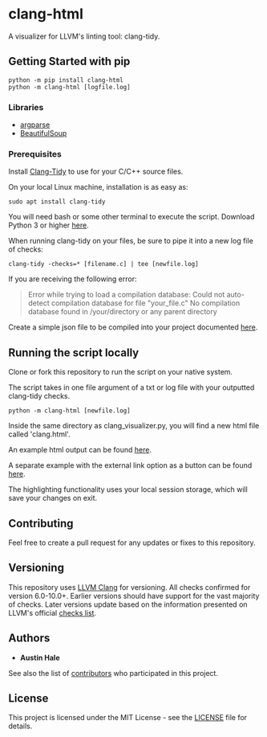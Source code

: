 # clang-html

A visualizer for LLVM's linting tool: clang-tidy.

## Getting Started with pip
```
python -m pip install clang-html
python -m clang-html [logfile.log]
```

### Libraries
- [argparse](https://pypi.org/project/argparse/)
- [BeautifulSoup](https://pypi.org/project/beautifulsoup4/)

### Prerequisites

Install [Clang-Tidy](http://clang.llvm.org/extra/clang-tidy/) to use for your C/C++ source files.

On your local Linux machine, installation is as easy as:

```
sudo apt install clang-tidy
```

You will need bash or some other terminal to execute the script. Download Python 3 or higher [here](https://www.python.org/downloads/).

When running clang-tidy on your files, be sure to pipe it into a new log file of checks:

```
clang-tidy -checks=* [filename.c] | tee [newfile.log]
```

If you are receiving the following error:

> Error while trying to load a compilation database:
> Could not auto-detect compilation database for file "your_file.c"
> No compilation database found in /your/directory or any parent directory

Create a simple json file to be compiled into your project documented [here](http://clang.llvm.org/docs/JSONCompilationDatabase.html).

## Running the script locally

Clone or fork this repository to run the script on your native system.

The script takes in one file argument of a txt or log file with your outputted clang-tidy checks.

```
python -m clang-html [newfile.log]
```

Inside the same directory as clang_visualizer.py, you will find a new html file called 'clang.html'.

An example html output can be found [here](https://austinbhale.com/Clang-Visualizer/examples/clang.html).

A separate example with the external link option as a button can be found [here](https://austinbhale.com/Clang-Visualizer/examples/clang_with_button.html).

The highlighting functionality uses your local session storage, which will save your changes on exit.

## Contributing

Feel free to create a pull request for any updates or fixes to this repository.

## Versioning

This repository uses [LLVM Clang](http://clang.llvm.org/extra/clang-tidy/index.html) for versioning. All checks confirmed for version 6.0-10.0+. Earlier versions should have support for the vast majority of checks. Later versions update based on the information presented on LLVM's official [checks list](http://clang.llvm.org/extra/clang-tidy/checks/list.html).

## Authors

- **Austin Hale**

See also the list of [contributors](https://github.com/austinbhale/Clang-Visualizer/graphs/contributors) who participated in this project.

## License

This project is licensed under the MIT License - see the [LICENSE](LICENSE) file for details.
